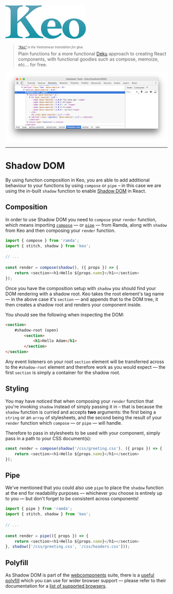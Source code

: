 <img src="../media/logo.png" alt="Keo" width="250" />

> <sub><sup>*["Keo"](https://vi.wikipedia.org/wiki/Keo) is the Vietnamese translation for glue.*</sup></sub><br />
> Plain functions for a more functional [Deku](https://github.com/dekujs/deku) approach to creating React components, with functional goodies such as compose, memoize, etc... for free.

![Shadow DOM](../media/shadow-dom.png)

---

# Shadow DOM

By using function composition in Keo, you are able to add additional behaviour to your functions by using `compose` or `pipe` &ndash; in this case we are using the in-built `shadow` function to enable [Shadow DOM](https://developer.mozilla.org/en-US/docs/Web/Web_Components/Shadow_DOM) in React.

## Composition

In order to use Shadow DOM you need to `compose` your `render` function, which means importing [`compose`](http://ramdajs.com/0.19.1/docs/#compose) &mdash; or [`pipe`](http://ramdajs.com/0.19.1/docs/#pipe) &mdash; from Ramda, along with `shadow` from Keo and then composing your `render` function.

```javascript
import { compose } from 'ramda';
import { stitch, shadow } from 'keo';

// ...

const render = compose(shadow(), ({ props }) => {
    return <section><h1>Hello ${props.name}</h1></section>
});
```

Once you have the composition setup with `shadow` you should find your DOM rendering with a shadow root. Keo takes the root element's tag name &mdash; in the above case it's `section` &mdash; and appends that to the DOM tree, it then creates a shadow root and renders your component inside.

You should see the following when inspecting the DOM:

```html
<section>
    #shadow-root (open)
        <section>
            <h1>Hello Adam</h1>
        </section>
</section>
```

Any event listeners on your root `section` element will be transferred across to the `#shadow-root` element and therefore work as you would expect &mdash; the first `section` is simply a container for the shadow root.

## Styling

You may have noticed that when composing your `render` function that you're invoking `shadow` instead of simply passing it in &ndash; that is because the `shadow` function is curried and accepts **two** arguments: the first being a `string` or an `array` of stylesheets, and the second being the result of your `render` function which `compose` &mdash; or `pipe` &mdash; will handle.

Therefore to pass in stylesheets to be used with your component, simply pass in a path to your CSS document(s):

```javascript
const render = compose(shadow('/css/greeting.css'), ({ props }) => {
    return <section><h1>Hello ${props.name}</h1></section>
});
```

## Pipe

We've mentioned that you could also use `pipe` to place the `shadow` function at the end for readability purposes &mdash; whichever you choose is entirely up to you &mdash; but don't forget to be consistent across components!

```javascript
import { pipe } from 'ramda';
import { stitch, shadow } from 'keo';

// ...

const render = pipe(({ props }) => {
    return <section><h1>Hello ${props.name}</h1></section>
}, shadow(['/css/greeting.css', '/css/headers.css']));
```

## Polyfill

As Shadow DOM is part of the [webcomponents](https://developer.mozilla.org/en-US/docs/Web/Web_Components) suite, there is a [useful polyfill](https://github.com/webcomponents/webcomponentsjs) which you can use for wider browser support &mdash; please refer to their documentation for a [list of supported browsers](https://github.com/webcomponents/webcomponentsjs#browser-support).